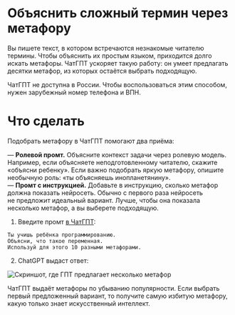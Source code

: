 # Объяснить сложный термин через метафору
Вы&nbsp;пишете текст, в&nbsp;котором встречаются незнакомые читателю термины. Чтобы объяснить их&nbsp;простым языком, приходится долго искать метафоры. ЧатГПТ ускоряет такую работу: он&nbsp;умеет предлагать десятки метафор, из&nbsp;которых остаётся выбрать подходящую.

ЧатГПТ не&nbsp;доступна в&nbsp;России. Чтобы воспользоваться этим способом, нужен зарубежный номер телефона и&nbsp;ВПН. 

# Что сделать
Подобрать метафору в&nbsp;ЧатГПТ помогают два приёма:

— **Ролевой промт.** Объясните контекст задачи через ролевую модель. Например, если объясняете неподготовленному читателю, скажите &laquo;объясни ребенку&raquo;. Если важно подобрать яркую метафору, опишите необычную роль: &laquo;ты&nbsp;объясняешь инопланетянину&raquo;.    
— **Промт с&nbsp;инструкцией.** Добавьте в&nbsp;инструкцию, сколько метафор должна показать нейросеть. Обычно с&nbsp;первого раза нейросеть не&nbsp;предложит идеальный вариант. Лучше, чтобы она показала несколько метафор, а&nbsp;вы&nbsp;выберете подходящую.

1. Введите промт [в ЧатГПТ](https://chat.openai.com/):
```
Ты учишь ребёнка программированию.
Объясни, что такое переменная.
Используй для этого 10 разными метафорами.
```
2. ChatGPT выдаст ответ:

![Скриншот, где ГПТ предлагает несколько метафор](https://github.com/grdv/openprompting/raw/main/images/рецепт%20&mdash;%20придумать%20метафору.webp)

ЧатГПТ выдаёт метафоры по&nbsp;убыванию популярности. Если выбрать первый предложенный вариант, то&nbsp;получите самую избитую метафору, какую только знает искусственный интеллект.
